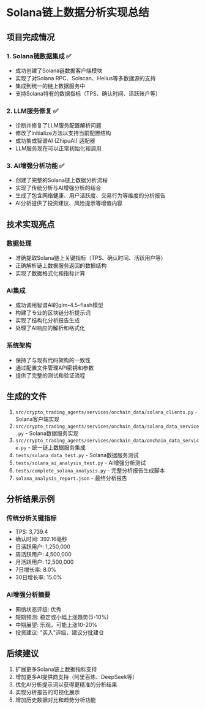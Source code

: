 # Solana链上数据分析实现总结

## 项目完成情况

### 1. Solana链数据集成 ✅
- 成功创建了Solana链数据客户端模块
- 实现了对Solana RPC、Solscan、Helius等多数据源的支持
- 集成到统一的链上数据服务中
- 支持Solana特有的数据指标（TPS、确认时间、活跃账户等）

### 2. LLM服务修复 ✅
- 诊断并修复了LLM服务配置解析问题
- 修改了initialize方法以支持当前配置结构
- 成功集成智谱AI (ZhipuAI) 适配器
- LLM服务现在可以正常初始化和调用

### 3. AI增强分析功能 ✅
- 创建了完整的Solana链上数据分析流程
- 实现了传统分析与AI增强分析的结合
- 生成了包含网络健康、用户活跃度、交易行为等维度的分析报告
- AI分析提供了投资建议、风险提示等增值内容

## 技术实现亮点

### 数据处理
- 准确提取Solana链上关键指标（TPS、确认时间、活跃用户等）
- 正确解析链上数据服务返回的数据结构
- 实现了数据格式化和指标计算

### AI集成
- 成功调用智谱AI的glm-4.5-flash模型
- 构建了专业的区块链分析提示词
- 实现了结构化分析报告生成
- 处理了AI响应的解析和格式化

### 系统架构
- 保持了与现有代码架构的一致性
- 通过配置文件管理API密钥和参数
- 提供了完整的测试和验证流程

## 生成的文件

1. `src/crypto_trading_agents/services/onchain_data/solana_clients.py` - Solana客户端实现
2. `src/crypto_trading_agents/services/onchain_data/solana_data_service.py` - Solana数据服务实现
3. `src/crypto_trading_agents/services/onchain_data/onchain_data_service.py` - 统一链上数据服务集成
4. `tests/solana_data_test.py` - Solana数据服务测试
5. `tests/solana_ai_analysis_test.py` - AI增强分析测试
6. `tests/complete_solana_analysis.py` - 完整分析报告生成脚本
7. `solana_analysis_report.json` - 最终分析报告

## 分析结果示例

### 传统分析关键指标
- TPS: 3,739.4
- 确认时间: 392.16毫秒
- 日活跃用户: 1,250,000
- 周活跃用户: 4,500,000
- 月活跃用户: 12,500,000
- 7日增长率: 8.0%
- 30日增长率: 15.0%

### AI增强分析摘要
- 网络状态评级: 优秀
- 短期预测: 稳定或小幅上涨趋势(5-10%)
- 中期展望: 乐观，可能上涨10-20%
- 投资建议: "买入"评级，建议分批建仓

## 后续建议

1. 扩展更多Solana链上数据指标支持
2. 增加更多AI提供商支持（阿里百炼、DeepSeek等）
3. 优化AI分析提示词以获得更精准的分析结果
4. 实现分析报告的可视化展示
5. 增加历史数据对比和趋势分析功能
